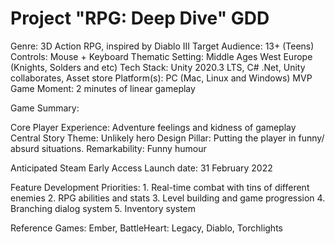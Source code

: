 # Project "RPG: Deep Dive" GDD
Genre: 3D Action RPG, inspired by Diablo III
Target Audience: 13+ (Teens)
Controls: Mouse + Keyboard
Thematic Setting: Middle Ages West Europe (Knights, Solders and etc)
Tech Stack: Unity 2020.3 LTS, C# .Net, Unity collaborates, Asset store
Platform(s): PC (Mac, Linux and Windows)
MVP Game Moment:  2 minutes of linear gameplay


Game Summary: 

Core Player Experience: Adventure feelings and kidness of gameplay
Central Story Theme: Unlikely hero
Design Pillar: Putting the player in funny/ absurd situations.
Remarkability:  Funny humour

Anticipated Steam Early Access Launch date: 31 February 2022

Feature Development Priorities:
	1. Real-time combat with tins of different enemies
	2. RPG abilities and stats
	3. Level building and game progression
	4. Branching dialog system
	5. Inventory system

Reference Games: Ember, BattleHeart: Legacy, Diablo, Torchlights
